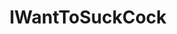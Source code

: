 ---
title: IWantToSuckCock
crosslinks:
- standingout
- WhiteAndThick
- reversepov
- BustyNaturalPornstars
- Cuckold
- tipofmypenis
- NSFW_GIF
- PornStarletHQ
- 60fpsporn
- sissyhypno
- sex
- pornID
- ratemycock
- MassiveCock
- SuckWithHerCock
- MEFetishism
- femalepov
---